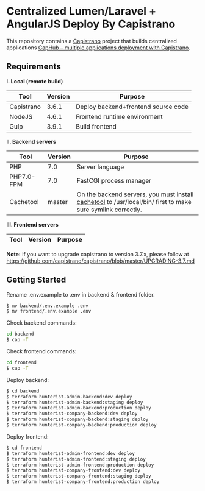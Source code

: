 Centralized Lumen/Laravel + AngularJS Deploy By Capistrano
================================================================================

This repository contains a [Capistrano](http://capistranorb.com/) project that builds centralized applications [CapHub – multiple applications deployment with Capistrano](http://railsware.com/blog/2011/11/18/caphub-multiple-applications-deployment-with-capistrano/).


Requirements
--------------------------------------------------------------------------------

**I. Local (remote build)**

Tool        | Version      | Purpose
----------- | ------------ | ----------------------------------------------------
Capistrano  | 3.6.1        | Deploy backend+frontend source code
NodeJS      | 4.6.1        | Frontend runtime environment
Gulp        | 3.9.1        | Build frontend


**II. Backend servers**

Tool        | Version      | Purpose
----------- | ------------ | ----------------------------------------------------
PHP         | 7.0          | Server language
PHP7.0-FPM  | 7.0          | FastCGI process manager
Cachetool   | master       | On the backend servers, you must install [cachetool](https://github.com/gordalina/cachetool) to /usr/local/bin/ first to make sure symlink correctly.

**III. Frontend servers**

Tool        | Version      | Purpose
----------- | ------------ | ----------------------------------------------------

**Note:**
If you want to upgrade capistrano to version 3.7.x, please follow at https://github.com/capistrano/capistrano/blob/master/UPGRADING-3.7.md


Getting Started 
--------------------------------------------------------------------------------

Rename .env.example to .env in backend & frontend folder.

```sh
$ mv backend/.env.example .env
$ mv frontend/.env.example .env
```

Check backend commands:

```sh
cd backend
$ cap -T
```

Check frontend commands:

```sh
cd frontend
$ cap -T
```

Deploy backend:

```sh
$ cd backend
$ terraform hunterist-admin-backend:dev deploy
$ terraform hunterist-admin-backend:staging deploy
$ terraform hunterist-admin-backend:production deploy
$ terraform hunterist-company-backend:dev deploy
$ terraform hunterist-company-backend:staging deploy
$ terraform hunterist-company-backend:production deploy
```

Deploy frontend:

```sh
$ cd frontend
$ terraform hunterist-admin-frontend:dev deploy
$ terraform hunterist-admin-frontend:staging deploy
$ terraform hunterist-admin-frontend:production deploy
$ terraform hunterist-company-frontend:dev deploy
$ terraform hunterist-company-frontend:staging deploy
$ terraform hunterist-company-frontend:production deploy
```